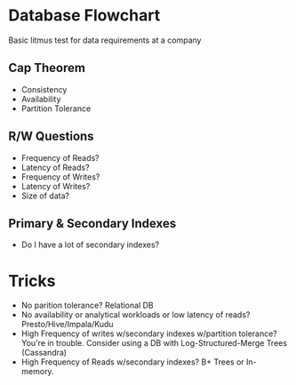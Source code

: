 # Database Flowchart
Basic litmus test for data requirements at a company

## Cap Theorem 
* Consistency
* Availability
* Partition Tolerance

## R/W Questions
* Frequency of Reads?
* Latency of Reads?
* Frequency of Writes?
* Latency of Writes?
* Size of data?

## Primary & Secondary Indexes
* Do I have a lot of secondary indexes?

# Tricks
* No parition tolerance? Relational DB
* No availability or analytical workloads or low latency of reads? Presto/Hive/Impala/Kudu
* High Frequency of writes w/secondary indexes w/partition tolerance? You're in trouble. Consider using a DB with Log-Structured-Merge Trees (Cassandra)
* High Frequency of Reads w/secondary indexes? B+ Trees or In-memory.